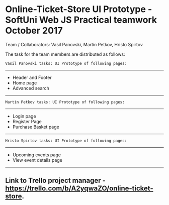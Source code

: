 Online-Ticket-Store UI Prototype - SoftUni Web JS Practical teamwork October 2017
========================================================================================
Team / Collaborators: Vasil Panovski, Martin Petkov, Hristo Spirtov

The task for the team members are distributed as follows:

	Vasil Panovski tasks: UI Prototype of following pages:
--------------------------------------------------------
- Header and Footer
- Home page
- Advanced search

------ 
	Martin Petkov tasks: UI Prototype of following pages:
--------------------------------------------------------
- Login page
- Register Page
- Purchase Basket page

------ 
	Hristo Spirtov tasks: UI Prototype of following pages:
--------------------------------------------------------
- Upcoming events page
- View event details page

------





## Link to Trello project manager - https://trello.com/b/A2yqwaZO/online-ticket-store.


